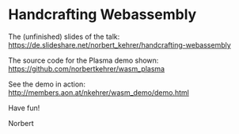 # Handcrafting Webassembly

The (unfinished) slides of the talk: https://de.slideshare.net/norbert_kehrer/handcrafting-webassembly

The source code for the Plasma demo shown: https://github.com/norbertkehrer/wasm_plasma

See the demo in action: http://members.aon.at/nkehrer/wasm_demo/demo.html

Have fun!

Norbert
